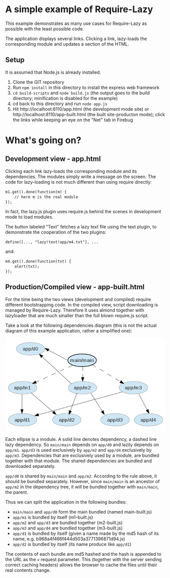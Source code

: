 A simple example of Require-Lazy
================================

This example demonstrates as many use cases for Require-Lazy as possible with the least possible code.

The application displays several links. Clicking a link, lazy-loads the corresponding module and updates
a section of the HTML.

Setup
-----
It is assumed that Node.js is already installed.

1. Clone the GIT repository
1. Run `npm install` in this directory to install the express web framework
1. `cd build-scripts` and `node build.js` (the output goes to the build directory; minification is disabled for the example)
1. cd back to this directory and run `node app.js`
1. Hit http://localhost:8110/app.html (the development mode site) or http://localhost:8110/app-built.html (the built site-producton mode); click the links while keeping an eye on the "Net" tab in Firebug

What's going on?
================

Development view - app.html
---------------------------
Clicking each link lazy-loads the corresponding module and its dependencies. The modules simply write a message on the screen. The code for lazy-loading is not much different than using require directly:

	m1.get().done(function(m) {
		// here m is the real module
	});

In fact, the lazy.js plugin uses require.js behind the scenes in development mode to load modules.

The button labeled "Text" fetches a lazy text file using the text plugin, to demonstrate the cooperation of the two plugins:

	define([..., "lazy!text!app/m4.txt"], ...

and:

	m4.get().done(function(txt) {
		alert(txt);
	});

Production/Compiled view - app-built.html
-----------------------------------------
For the time being the two views (development and compiled) require different bootstrapping code. In the compiled view, script downloading is managed by Require-Lazy. Therefore it uses almond together with lazyloader that are much smaller than the full blown require.js script.

Take a look at the following dependencies diagram (this is not the actual diagram of this example application, rather a simplified one):

<img src="modules1.png" />

Each ellipse is a module. A solid line denotes dependency, a dashed line lazy dependency. So `main/main` depends on `app/d0` and lazily depends on `app/m1`. `app/d3` is used exclusively by `app/m2` and `app/d4` exclusively by `app/m3`. Dependencies that are exclusively used by a module, are bundled together with that module. The shared dependencies are bundled and downloaded separately. 

`app/d0` is shared by `main/main` and `app/m2`. According to the rule above, it should be bundled separately. However, since `main/main` is an ancestor of `app/m2` in the dependency tree, it will be bundled together with `main/main`, the parent.

Thus we can split the application in the following bundles:

- `main/main` and `app/d0` form the main bundled (named main-built.js)
- `app/m1` is bundled by itself (m1-built.js)
- `app/m2` and `app/d3` are bundled together (m2-built.js)
- `app/m3` and `app/d4` are bundled together (m3-built.js)
- `app/d1` is bundled by itself (given a name made by the md5 hash of its name, e.g. b968a4f466f444d503a3771396871d94.js)
- `app/d2` is bundled by itself (its name produce like `app/d1`)

The contents of each bundle are md5 hashed and the hash is appended to the URL as the `v` request parameter. This (together with the server sending correct caching headers) allows the browser to cache the files until their real contents change.

